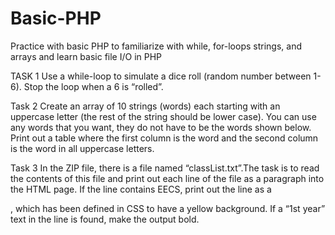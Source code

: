 # Basic-PHP
Practice with basic PHP to familiarize with while, for-loops strings, and arrays and learn basic file I/O in PHP

TASK 1
Use a while-loop to simulate a dice roll (random number between 1-6). Stop the loop when a 6 is “rolled”.

Task 2
Create an array of 10 strings (words) each starting with an uppercase letter (the rest of the string should be lower case). You can use any words that you want, they do not have to be the words shown below. Print out a table where the first column is the word and the second column is the word in all uppercase letters.

Task 3
In the ZIP file, there is a file named “classList.txt”.The task is to read the contents of this file and print out each line of the file as a paragraph into the HTML page. If the line contains EECS, print out the line as a <p class=“highlight”>, which has been defined in CSS to have a yellow background. If a “1st year” text in the line is found, make the output bold.
